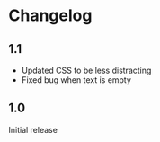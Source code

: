 # Changelog

## 1.1

- Updated CSS to be less distracting
- Fixed bug when text is empty

## 1.0

Initial release